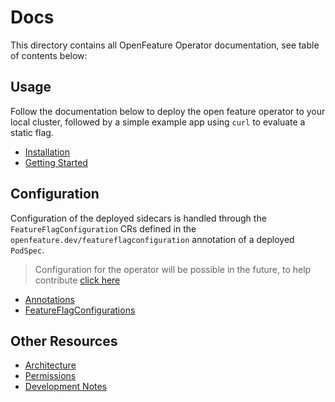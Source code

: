 # Docs

This directory contains all OpenFeature Operator documentation, see table of contents below:

## Usage

Follow the documentation below to deploy the open feature operator to your local cluster, followed by a simple example app using `curl` to evaluate a static flag.

- [Installation](./installation.md)
- [Getting Started](./getting_started.md)

## Configuration

Configuration of the deployed sidecars is handled through the `FeatureFlagConfiguration` CRs defined in the `openfeature.dev/featureflagconfiguration` annotation of a deployed `PodSpec`. 
> Configuration for the operator will be possible in the future, to help contribute [click here](https://github.com/open-feature/open-feature-operator/issues)

- [Annotations](./annotations.md)
- [FeatureFlagConfigurations](./feature_flag_configuration.md)

## Other Resources
- [Architecture](./architecture.md)
- [Permissions](./permissions.md)
- [Development Notes](./development_notes.md)